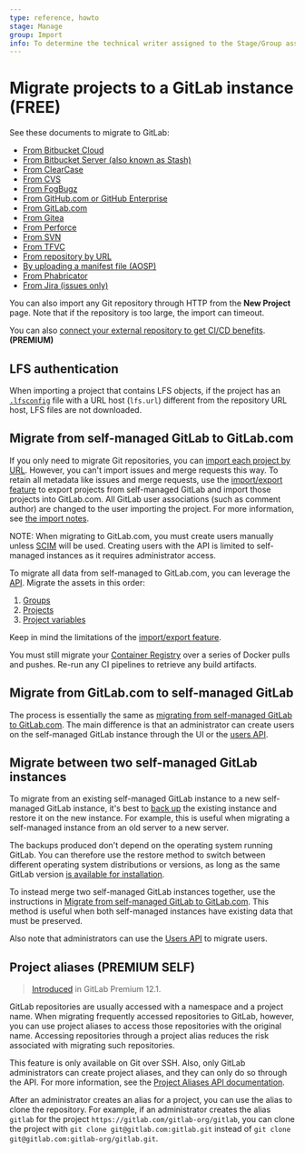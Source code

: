 ```yaml
---
type: reference, howto
stage: Manage
group: Import
info: To determine the technical writer assigned to the Stage/Group associated with this page, see https://about.gitlab.com/handbook/engineering/ux/technical-writing/#assignments
---
```


# Migrate projects to a GitLab instance **(FREE)**

See these documents to migrate to GitLab:

- [From Bitbucket Cloud](bitbucket.md)
- [From Bitbucket Server (also known as Stash)](bitbucket_server.md)
- [From ClearCase](clearcase.md)
- [From CVS](cvs.md)
- [From FogBugz](fogbugz.md)
- [From GitHub.com or GitHub Enterprise](github.md)
- [From GitLab.com](gitlab_com.md)
- [From Gitea](gitea.md)
- [From Perforce](perforce.md)
- [From SVN](svn.md)
- [From TFVC](tfvc.md)
- [From repository by URL](repo_by_url.md)
- [By uploading a manifest file (AOSP)](manifest.md)
- [From Phabricator](phabricator.md)
- [From Jira (issues only)](jira.md)

You can also import any Git repository through HTTP from the **New Project** page. Note that if the
repository is too large, the import can timeout.

You can also [connect your external repository to get CI/CD benefits](../../../ci/ci_cd_for_external_repos/index.md). **(PREMIUM)**

## LFS authentication

When importing a project that contains LFS objects, if the project has an [`.lfsconfig`](https://github.com/git-lfs/git-lfs/blob/master/docs/man/git-lfs-config.5.ronn)
file with a URL host (`lfs.url`) different from the repository URL host, LFS files are not downloaded.

## Migrate from self-managed GitLab to GitLab.com

If you only need to migrate Git repositories, you can [import each project by URL](repo_by_url.md).
However, you can't import issues and merge requests this way. To retain all metadata like issues and
merge requests, use the [import/export feature](../settings/import_export.md)
to export projects from self-managed GitLab and import those projects into GitLab.com. All GitLab
user associations (such as comment author) are changed to the user importing the project. For more
information, see [the import notes](../settings/import_export.md#important-notes).

NOTE:
When migrating to GitLab.com, you must create users manually unless [SCIM](../../../user/group/saml_sso/scim_setup.md)
will be used. Creating users with the API is limited to self-managed instances as it requires
administrator access.

To migrate all data from self-managed to GitLab.com, you can leverage the [API](../../../api/index.md).
Migrate the assets in this order:

1. [Groups](../../../api/groups.md)
1. [Projects](../../../api/projects.md)
1. [Project variables](../../../api/project_level_variables.md)

Keep in mind the limitations of the [import/export feature](../settings/import_export.md#exported-contents).

You must still migrate your [Container Registry](../../packages/container_registry/)
over a series of Docker pulls and pushes. Re-run any CI pipelines to retrieve any build artifacts.

## Migrate from GitLab.com to self-managed GitLab

The process is essentially the same as [migrating from self-managed GitLab to GitLab.com](#migrate-from-self-managed-gitlab-to-gitlabcom).
The main difference is that an administrator can create users on the self-managed GitLab instance
through the UI or the [users API](../../../api/users.md#user-creation).

## Migrate between two self-managed GitLab instances

To migrate from an existing self-managed GitLab instance to a new self-managed GitLab instance, it's
best to [back up](../../../raketasks/backup_restore.md)
the existing instance and restore it on the new instance. For example, this is useful when migrating
a self-managed instance from an old server to a new server.

The backups produced don't depend on the operating system running GitLab. You can therefore use
the restore method to switch between different operating system distributions or versions, as long
as the same GitLab version [is available for installation](https://docs.gitlab.com/omnibus/package-information/deprecated_os.md).

To instead merge two self-managed GitLab instances together, use the instructions in
[Migrate from self-managed GitLab to GitLab.com](#migrate-from-self-managed-gitlab-to-gitlabcom).
This method is useful when both self-managed instances have existing data that must be preserved.

Also note that administrators can use the [Users API](../../../api/users.md)
to migrate users.

## Project aliases **(PREMIUM SELF)**

> [Introduced](https://gitlab.com/gitlab-org/gitlab/-/issues/3264) in GitLab Premium 12.1.

GitLab repositories are usually accessed with a namespace and a project name. When migrating
frequently accessed repositories to GitLab, however, you can use project aliases to access those
repositories with the original name. Accessing repositories through a project alias reduces the risk
associated with migrating such repositories.

This feature is only available on Git over SSH. Also, only GitLab administrators can create project
aliases, and they can only do so through the API. For more information, see the
[Project Aliases API documentation](../../../api/project_aliases.md).

After an administrator creates an alias for a project, you can use the alias to clone the
repository. For example, if an administrator creates the alias `gitlab` for the project
`https://gitlab.com/gitlab-org/gitlab`, you can clone the project with
`git clone git@gitlab.com:gitlab.git` instead of `git clone git@gitlab.com:gitlab-org/gitlab.git`.
